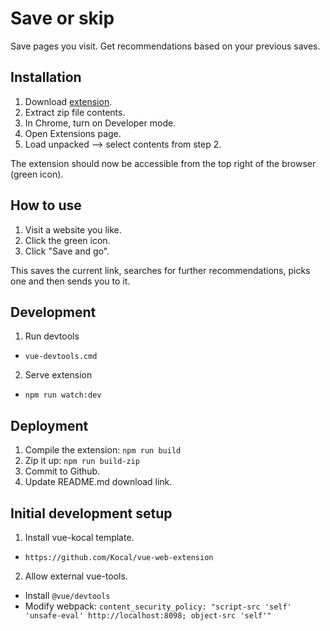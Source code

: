 # Save or skip

Save pages you visit. Get recommendations based on your previous saves.

## Installation

1. Download <a href='https://github.com/opowell/saveorskip/raw/master/dist-zip/saveorskip-v1.0.6.zip'>extension</a>.
2. Extract zip file contents.
3. In Chrome, turn on Developer mode.
4. Open Extensions page.
5. Load unpacked --> select contents from step 2.

The extension should now be accessible from the top right of the browser (green icon).

## How to use

1. Visit a website you like.
2. Click the green icon.
3. Click "Save and go".

This saves the current link, searches for further recommendations, picks one and then sends you to it.

## Development

1. Run devtools

- `vue-devtools.cmd`

2. Serve extension

- `npm run watch:dev`

## Deployment

1. Compile the extension: `npm run build`
2. Zip it up: `npm run build-zip`
3. Commit to Github.
4. Update README.md download link.

## Initial development setup

1. Install vue-kocal template.

- `https://github.com/Kocal/vue-web-extension`

2. Allow external vue-tools.

- Install `@vue/devtools`
- Modify webpack: `content_security_policy: "script-src 'self' 'unsafe-eval' http://localhost:8098; object-src 'self'"`
